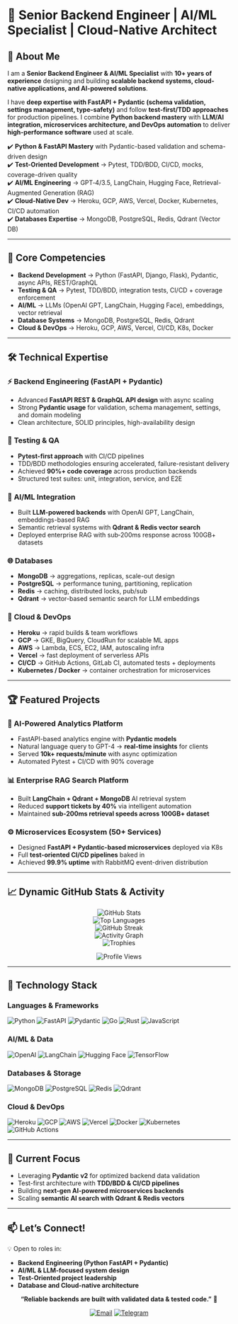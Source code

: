 # 🚀 Senior Backend Engineer | AI/ML Specialist | Cloud-Native Architect  

## 🌟 About Me  

I am a **Senior Backend Engineer & AI/ML Specialist** with **10+ years of experience** designing and building **scalable backend systems, cloud-native applications, and AI-powered solutions**.  

I have **deep expertise with FastAPI + Pydantic (schema validation, settings management, type-safety)** and follow **test-first/TDD approaches** for production pipelines. I combine **Python backend mastery** with **LLM/AI integration, microservices architecture, and DevOps automation** to deliver **high-performance software** used at scale.  

✔️ **Python & FastAPI Mastery** with Pydantic-based validation and schema-driven design  
✔️ **Test-Oriented Development** → Pytest, TDD/BDD, CI/CD, mocks, coverage-driven quality  
✔️ **AI/ML Engineering** → GPT‑4/3.5, LangChain, Hugging Face, Retrieval-Augmented Generation (RAG)  
✔️ **Cloud-Native Dev** → Heroku, GCP, AWS, Vercel, Docker, Kubernetes, CI/CD automation  
✔️ **Databases Expertise** → MongoDB, PostgreSQL, Redis, Qdrant (Vector DB)  

---

## 🔑 Core Competencies  

- **Backend Development** → Python (FastAPI, Django, Flask), Pydantic, async APIs, REST/GraphQL  
- **Testing & QA** → Pytest, TDD/BDD, integration tests, CI/CD + coverage enforcement  
- **AI/ML** → LLMs (OpenAI GPT, LangChain, Hugging Face), embeddings, vector retrieval  
- **Database Systems** → MongoDB, PostgreSQL, Redis, Qdrant  
- **Cloud & DevOps** → Heroku, GCP, AWS, Vercel, CI/CD, K8s, Docker  

---

## 🛠️ Technical Expertise  

### ⚡ **Backend Engineering (FastAPI + Pydantic)**  
- Advanced **FastAPI REST & GraphQL API design** with async scaling  
- Strong **Pydantic usage** for validation, schema management, settings, and domain modeling  
- Clean architecture, SOLID principles, high-availability design  

### 🧪 **Testing & QA**  
- **Pytest-first approach** with CI/CD pipelines  
- TDD/BDD methodologies ensuring accelerated, failure-resistant delivery  
- Achieved **90%+ code coverage** across production backends  
- Structured test suites: unit, integration, service, and E2E  

### 🤖 **AI/ML Integration**  
- Built **LLM-powered backends** with OpenAI GPT, LangChain, embeddings-based RAG  
- Semantic retrieval systems with **Qdrant & Redis vector search**  
- Deployed enterprise RAG with sub‑200ms response across 100GB+ datasets  

### 🌐 **Databases**  
- **MongoDB** → aggregations, replicas, scale-out design  
- **PostgreSQL** → performance tuning, partitioning, replication  
- **Redis** → caching, distributed locks, pub/sub  
- **Qdrant** → vector-based semantic search for LLM embeddings  

### 🚀 **Cloud & DevOps**  
- **Heroku** → rapid builds & team workflows  
- **GCP** → GKE, BigQuery, CloudRun for scalable ML apps  
- **AWS** → Lambda, ECS, EC2, IAM, autoscaling infra  
- **Vercel** → fast deployment of serverless APIs  
- **CI/CD** → GitHub Actions, GitLab CI, automated tests + deployments  
- **Kubernetes / Docker** → container orchestration for microservices  

---

## 🏆 Featured Projects  

### 🔬 AI-Powered Analytics Platform  
- FastAPI-based analytics engine with **Pydantic models**  
- Natural language query to GPT-4 → **real-time insights** for clients  
- Served **10k+ requests/minute** with async optimization  
- Automated Pytest + CI/CD with 90% coverage  

### 📊 Enterprise RAG Search Platform  
- Built **LangChain + Qdrant + MongoDB** AI retrieval system  
- Reduced **support tickets by 40%** via intelligent automation  
- Maintained **sub-200ms retrieval speeds across 100GB+ dataset**  

### ⚙️ Microservices Ecosystem (50+ Services)  
- Designed **FastAPI + Pydantic-based microservices** deployed via K8s  
- Full **test-oriented CI/CD pipelines** baked in  
- Achieved **99.9% uptime** with RabbitMQ event-driven distribution  

---

## 📈 Dynamic GitHub Stats & Activity  

<div align="center">

![GitHub Stats](https://github-readme-stats.vercel.app/api?username=alphadev3296&show_icons=true&theme=tokyonight&count_private=true&hide_border=true)  
![Top Languages](https://github-readme-stats.vercel.app/api/top-langs/?username=alphadev3296&layout=compact&theme=tokyonight&hide_border=true&hide=html)  
![GitHub Streak](https://github-readme-streak-stats.herokuapp.com/?user=alphadev3296&theme=tokyonight&hide_border=true)  
![Activity Graph](https://github-readme-activity-graph.vercel.app/graph?username=alphadev3296&theme=tokyo-night&hide_border=true)  
![Trophies](https://github-profile-trophy.vercel.app/?username=alphadev3296&theme=tokyonight&margin-w=10&margin-h=10&no-frame=true)  

![Profile Views](https://komarev.com/ghpvc/?username=alphadev3296&style=for-the-badge&color=blue)

</div>

---

## 🔧 Technology Stack  

### **Languages & Frameworks**  
![Python](https://img.shields.io/badge/Python-3776AB?style=flat-square&logo=python&logoColor=white) ![FastAPI](https://img.shields.io/badge/FastAPI-009688?style=flat-square&logo=fastapi&logoColor=white) ![Pydantic](https://img.shields.io/badge/Pydantic-E92063?style=flat-square&logo=pydantic&logoColor=white) ![Go](https://img.shields.io/badge/Go-00ADD8?style=flat-square&logo=go&logoColor=white) ![Rust](https://img.shields.io/badge/Rust-000000?style=flat-square&logo=rust&logoColor=white) ![JavaScript](https://img.shields.io/badge/JavaScript-F7DF1E?style=flat-square&logo=javascript&logoColor=black)  

### **AI/ML & Data**  
![OpenAI](https://img.shields.io/badge/OpenAI-412991?style=flat-square&logo=openai&logoColor=white) ![LangChain](https://img.shields.io/badge/LangChain-121212?style=flat-square&logo=chainlink&logoColor=white) ![Hugging Face](https://img.shields.io/badge/Hugging%20Face-FFD21E?style=flat-square&logo=huggingface&logoColor=black) ![TensorFlow](https://img.shields.io/badge/TensorFlow-FF6F00?style=flat-square&logo=tensorflow&logoColor=white)  

### **Databases & Storage**  
![MongoDB](https://img.shields.io/badge/MongoDB-47A248?style=flat-square&logo=mongodb&logoColor=white) ![PostgreSQL](https://img.shields.io/badge/PostgreSQL-336791?style=flat-square&logo=postgresql&logoColor=white) ![Redis](https://img.shields.io/badge/Redis-DC382D?style=flat-square&logo=redis&logoColor=white) ![Qdrant](https://img.shields.io/badge/Qdrant-FF4F00?style=flat-square&logo=qdrant&logoColor=white)  

### **Cloud & DevOps**  
![Heroku](https://img.shields.io/badge/Heroku-430098?style=flat-square&logo=heroku&logoColor=white) ![GCP](https://img.shields.io/badge/GCP-4285F4?style=flat-square&logo=google-cloud&logoColor=white) ![AWS](https://img.shields.io/badge/AWS-232F3E?style=flat-square&logo=amazon-aws&logoColor=white) ![Vercel](https://img.shields.io/badge/Vercel-000000?style=flat-square&logo=vercel&logoColor=white) ![Docker](https://img.shields.io/badge/Docker-2496ED?style=flat-square&logo=docker&logoColor=white) ![Kubernetes](https://img.shields.io/badge/Kubernetes-326CE5?style=flat-square&logo=kubernetes&logoColor=white) ![GitHub Actions](https://img.shields.io/badge/GitHub%20Actions-2088FF?style=flat-square&logo=github-actions&logoColor=white)  

---

## 🎯 Current Focus  

- Leveraging **Pydantic v2** for optimized backend data validation  
- Test-first architecture with **TDD/BDD & CI/CD pipelines**  
- Building **next-gen AI-powered microservices backends**  
- Scaling **semantic AI search with Qdrant & Redis vectors**  

---

## 📫 Let’s Connect!  

💡 Open to roles in:  
- **Backend Engineering (Python FastAPI + Pydantic)**  
- **AI/ML & LLM-focused system design**  
- **Test-Oriented project leadership**  
- **Database and Cloud-native architecture**  

<div align="center">

**“Reliable backends are built with validated data & tested code.”** 🚀  

[![Email](https://img.shields.io/badge/Email-D14836?style=for-the-badge&logo=gmail&logoColor=white)](mailto:alpha5611331@gmail.com) 
[![Telegram](https://img.shields.io/badge/Telegram-26A5E4?style=for-the-badge&logo=telegram&logoColor=white)](https://t.me/alpha_develop)  

</div>



